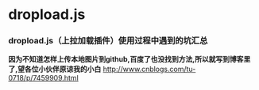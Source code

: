 # dropload.js
### dropload.js（上拉加载插件）使用过程中遇到的坑汇总


**因为不知道怎样上传本地图片到github,百度了也没找到方法,所以就写到博客里了,望各位小伙伴原谅我的小白** 
http://www.cnblogs.com/tu-0718/p/7459909.html

